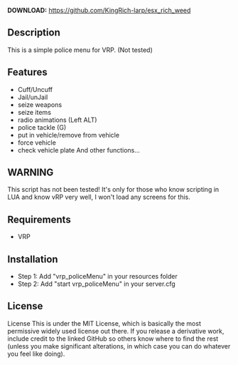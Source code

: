 **DOWNLOAD:** https://github.com/KingRich-larp/esx_rich_weed

## Description
This is a simple police menu for VRP. (Not tested)

## Features
- Cuff/Uncuff
- Jail/unJail
- seize weapons
- seize items
- radio animations (Left ALT)
- police tackle (G)
- put in vehicle/remove from vehicle
- force vehicle
- check vehicle plate
And other functions...

## WARNING
This script has not been tested! It's only for those who know scripting in LUA and know vRP very well, I won't load any screens for this.

## Requirements
- VRP

## Installation
- Step 1:
Add "vrp_policeMenu" in your resources folder
- Step 2:
Add "start vrp_policeMenu" in your server.cfg

## License

License
This is under the MIT License, which is basically the most permissive widely used license out there. If you release a derivative work, include credit to the linked GitHub so others know where to find the rest (unless you make significant alterations, in which case you can do whatever you feel like doing).
